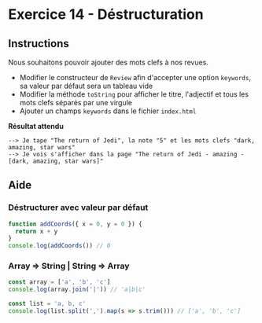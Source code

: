 # Exercice 14 - Déstructuration

## Instructions

Nous souhaitons pouvoir ajouter des mots clefs à nos revues.

* Modifier le constructeur de `Review` afin d'accepter une option `keywords`, sa valeur par défaut sera un tableau vide
* Modifier la méthode `toString` pour afficher le titre, l'adjectif et tous les mots clefs séparés par une virgule
* Ajouter un champs `keywords` dans le fichier `index.html`

**Résultat attendu**

```
--> Je tape "The return of Jedi", la note "5" et les mots clefs "dark, amazing, star wars"
--> Je vois s'afficher dans la page "The return of Jedi - amazing - [dark, amazing, star wars]"
```

## Aide

### Déstructurer avec valeur par défaut

```js
function addCoords({ x = 0, y = 0 }) {
  return x + y
}
console.log(addCoords()) // 0
```

### Array => String | String => Array

```js
const array = ['a', 'b', 'c']
console.log(array.join('|')) // 'a|b|c'

const list = 'a, b, c'
console.log(list.split(',').map(s => s.trim())) // ['a', 'b', 'c']
```
